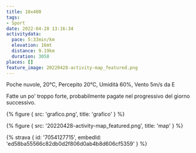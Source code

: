 ```yaml
---
title: 10x400
tags:
- Sport
date: 2022-04-28 13:16:34
activitydata:
  pace: 5:33min/km
  elevation: 16mt
  distance: 9.19km
  duration: 3058
places: []
feature_image: 20220428-activity-map_featured.png
---
```


Poche nuvole, 20°C, Percepito 20°C, Umidità 60%, Vento 5m/s da E

<!--more-->

Fatte un po' troppo forte, probabilmente pagate nel progressivo del giorno successivo.

{% figure { src: 'grafico.png', title: 'grafico' } %}

{% figure { src: '20220428-activity-map_featured.png', title: 'map' } %}

{% strava { id: '7054127715', embedId: 'ed58ba55566c82db0d2f806d0ab4b8d606cf5359' } %}